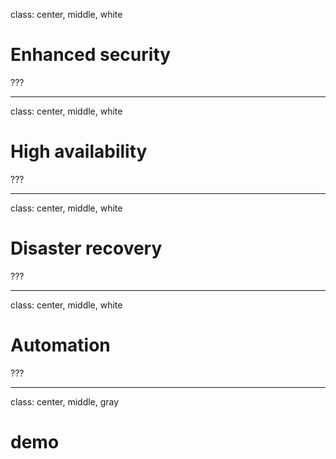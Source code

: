 class: center, middle, white
# Enhanced security

???

---
class: center, middle, white
# High availability

???

---
class: center, middle, white
# Disaster recovery

???

---
class: center, middle, white
# Automation

???

---
class: center, middle, gray
# demo